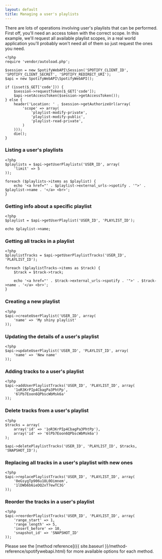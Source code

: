 ```yaml
---
layout: default
title: Managing a user's playlists
---
```


There are lots of operations involving user's playlists that can be performed.
First off, you'll need an access token with the correct scope.
In this example, we'll request all available playlist scopes, in a real world application you'll probably won't need all of them so just request the ones you need.

    <?php
    require 'vendor/autoload.php';

    $session = new SpotifyWebAPI\Session('SPOTIFY_CLIENT_ID', 'SPOTIFY_CLIENT_SECRET', 'SPOTIFY_REDIRECT_URI');
    $api = new SpotifyWebAPI\SpotifyWebAPI();

    if (isset($_GET['code'])) {
        $session->requestToken($_GET['code']);
        $api->setAccessToken($session->getAccessToken());
    } else {
        header('Location: ' . $session->getAuthorizeUrl(array(
            'scope' => array(
                'playlist-modify-private',
                'playlist-modify-public',
                'playlist-read-private',
            )
        )));
        die();
    }

### Listing a user's playlists

    <?php
    $playlists = $api->getUserPlaylists('USER_ID', array(
        'limit' => 5
    ));

    foreach ($playlists->items as $playlist) {
        echo '<a href="' . $playlist->external_urls->spotify . '">' . $playlist->name . '</a> <br>';
    }

### Getting info about a specific playlist

    <?php
    $playlist = $api->getUserPlaylist('USER_ID', 'PLAYLIST_ID');

    echo $playlist->name;

### Getting all tracks in a playlist

    <?php
    $playlistTracks = $api->getUserPlaylistTracks('USER_ID', 'PLAYLIST_ID');

    foreach ($playlistTracks->items as $track) {
        $track = $track->track;

        echo '<a href="' . $track->external_urls->spotify . '">' . $track->name . '</a> <br>';
    }

### Creating a new playlist

    <?php
    $api->createUserPlaylist('USER_ID', array(
        'name' => 'My shiny playlist'
    ));


### Updating the details of a user's playlist

    <?php
    $api->updateUserPlaylist('USER_ID', 'PLAYLIST_ID', array(
        'name' => 'New name'
    ));


### Adding tracks to a user's playlist

    <?php
    $api->addUserPlaylistTracks('USER_ID', 'PLAYLIST_ID', array(
        '1oR3KrPIp4CbagPa3PhtPp',
        '6lPb7Eoon6QPbscWbMsk6a'
    ));

### Delete tracks from a user's playlist

    <?php
    $tracks = array(
        array('id' => '1oR3KrPIp4CbagPa3PhtPp'),
        array('id' => '6lPb7Eoon6QPbscWbMsk6a')
    );

    $api->deletePlaylistTracks('USER_ID', 'PLAYLIST_ID', $tracks, 'SNAPSHOT_ID');

### Replacing all tracks in a user's playlist with new ones

    <?php
    $api->replacePlaylistTracks('USER_ID', 'PLAYLIST_ID', array(
        '0eGsygTp906u18L0Oimnem',
        '1lDWb6b6ieDQ2xT7ewTC3G'
    ));

### Reorder the tracks in a user's playlist

    <?php
    $api->reorderPlaylistTracks('USER_ID', 'PLAYLIST_ID', array(
        'range_start' => 1,
        'range_length' => 5,
        'insert_before' => 10,
        'snapshot_id' => 'SNAPSHOT_ID'
    ));

Please see the [method reference]({{ site.baseurl }}/method-reference/spotifywebapi.html) for more available options for each method.
